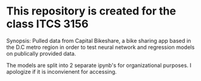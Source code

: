 # This repository is created for the class ITCS 3156 

Synopsis: Pulled data from Capital Bikeshare, a bike sharing app based in the D.C metro region in order to test neural network and regression models on publically provided data.

The models are split into 2 separate ipynb's for organizational purposes. I apologize if it is inconvienent for accessing.
